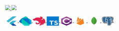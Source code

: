 <div>
    <a href="https://github.com/vitoramerico">
    <img height="180em" src="https://github-readme-stats.vercel.app/api?username=vitoramerico&show_icons=true&theme=dracula&include_all_commits=true&count_private=true"/>
    <img height="180em" src="https://github-readme-stats.vercel.app/api/top-langs/?username=vitoramerico&layout=compact&langs_count=7&theme=dracula"/>
  </div>
  <div style="display: inline_block"><br>
    <img align="center" alt="Vitor-Flutter" height="30" width="40" src="https://raw.githubusercontent.com/devicons/devicon/master/icons/flutter/flutter-original.svg">
    <img align="center" alt="Vitor-Dart" height="30" width="40" src="https://raw.githubusercontent.com/devicons/devicon/master/icons/dart/dart-original.svg">
    <img align="center" alt="Vitor-Nest" height="30" width="40" src="https://raw.githubusercontent.com/devicons/devicon/master/icons/nestjs/nestjs-plain.svg">
    <img align="center" alt="Vitor-Ts" height="30" width="40" src="https://raw.githubusercontent.com/devicons/devicon/master/icons/typescript/typescript-plain.svg">
    <img align="center" alt="Vitor-Csharp" height="30" width="40" src="https://raw.githubusercontent.com/devicons/devicon/master/icons/csharp/csharp-original.svg">
    <img align="center" alt="Vitor-Firebase" height="30" width="40" src="https://raw.githubusercontent.com/devicons/devicon/master/icons/firebase/firebase-plain.svg">
    <img align="center" alt="Vitor-Mongodb" height="30" width="40" src="https://raw.githubusercontent.com/devicons/devicon/master/icons/mongodb/mongodb-original.svg">
    <img align="center" alt="Vitor-Postgresql" height="30" width="40" src="https://raw.githubusercontent.com/devicons/devicon/master/icons/postgresql/postgresql-original.svg">
  </div>
